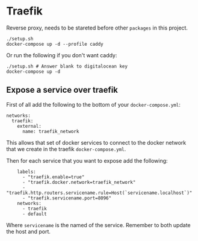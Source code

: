# Traefik

Reverse proxy, needs to be stareted before other `packages` in this project.

```
./setup.sh
docker-compose up -d --profile caddy
```

Or run the following if you don't want caddy:

```
./setup.sh # Answer blank to digitalocean key
docker-compose up -d
```

## Expose a service over traefik

First of all add the following to the bottom of your `docker-compose.yml`:

```
networks:
  traefik:
    external:
      name: traefik_network
```

This allows that set of docker services to connect to the docker network that we create in the traefik `docker-compose.yml`.

Then for each service that you want to expose add the following:

```
    labels:
      - "traefik.enable=true"
      - "traefik.docker.network=traefik_network"
      - "traefik.http.routers.servicename.rule=Host(`servicename.localhost`)"
      - "traefik.servicename.port=8096"
    networks:
      - traefik
      - default
```

Where `servicename` is the named of the service. Remember to both update the host and port.
